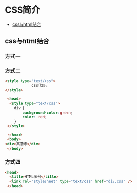 # CSS简介
  - [css与html结合](#css与html结合)
  
  
  
## css与html结合
### 方式一

### 方式二
```html
<style type="text/css">
			css代码;
</style>

 <head>
  <style type="text/css">	
	div {
		background-color:green;
		color: red;
	}		
 </style>

 </head>
 <body>
<div>其意博</div>
 </body>
```


### 方式四
```html
<head>
  <title>HTML示例</title>
  <link rel="stylesheet" type="text/css" href="div.css" />
 </head>
```

